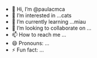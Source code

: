 - 👋 Hi, I’m @paulacmca
- 👀 I’m interested in ...cats
- 🌱 I’m currently learning ...miau
- 💞️ I’m looking to collaborate on ...
- 📫 How to reach me ...
- 😄 Pronouns: ...
- ⚡ Fun fact: ...

<!---
paulacmca/paulacmca is a ✨ special ✨ repository because its `README.md` (this file) appears on your GitHub profile.
You can click the Preview link to take a look at your changes.
--->
